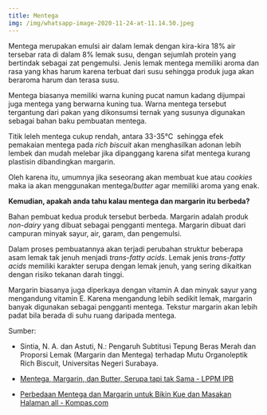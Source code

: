 ```yaml
---
title: Mentega
img: /img/whatsapp-image-2020-11-24-at-11.14.50.jpeg
---
```


Mentega merupakan emulsi air dalam lemak dengan kira-kira 18% air tersebar rata di dalam 8% lemak susu, dengan sejumlah protein yang bertindak sebagai zat pengemulsi. Jenis lemak mentega memiliki aroma dan rasa yang khas harum karena terbuat dari susu sehingga produk juga akan beraroma harum dan terasa susu.

Mentega biasanya memiliki warna kuning pucat namun kadang dijumpai juga mentega yang berwarna kuning tua. Warna mentega tersebut tergantung dari pakan yang dikonsumsi ternak yang susunya digunakan sebagai bahan baku pembuatan mentega.

Titik leleh mentega cukup rendah, antara 33-35°C  sehingga efek pemakaian mentega pada _rich biscuit_ akan menghasilkan adonan lebih lembek dan mudah melebar jika dipanggang karena sifat mentega kurang plastisin dibandingkan margarin.

Oleh karena itu, umumnya jika seseorang akan membuat kue atau _cookies_ maka ia akan menggunakan mentega/_butter_ agar memiliki aroma yang enak.

**Kemudian, apakah anda tahu kalau mentega dan margarin itu berbeda?**

Bahan pembuat kedua produk tersebut berbeda. Margarin adalah produk _non-dairy_ yang dibuat sebagai pengganti mentega. Margarin dibuat dari campuran minyak sayur, air, garam, dan pengemulsi.

Dalam proses pembuatannya akan terjadi perubahan struktur beberapa asam lemak tak jenuh menjadi _trans-fatty acids_. Lemak jenis _trans-fatty acids_ memiliki karakter serupa dengan lemak jenuh, yang sering dikaitkan dengan risiko tekanan darah tinggi.

Margarin biasanya juga diperkaya dengan vitamin A dan minyak sayur yang mengandung vitamin E. Karena mengandung lebih sedikit lemak, margarin banyak digunakan sebagai pengganti mentega. Tekstur margarin akan lebih padat bila berada di suhu ruang daripada mentega.

Sumber:

- Sintia, N. A. dan Astuti, N.: Pengaruh Subtitusi Tepung Beras Merah dan Proporsi Lemak (Margarin dan Mentega) terhadap Mutu Organoleptik Rich Biscuit, Universitas Negeri Surabaya.

- [Mentega, Margarin, dan Butter, Serupa tapi tak Sama - LPPM IPB](https://lppm.ipb.ac.id/mentega-margarin-butter-serupa-tapi-tak-sama/)

- [Perbedaan Mentega dan Margarin untuk Bikin Kue dan Masakan Halaman all - Kompas.com](https://www.kompas.com/food/read/2020/07/24/211200875/perbedaan-mentega-dan-margarin-untuk-bikin-kue-dan-masakan?page=all)
